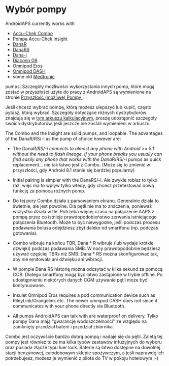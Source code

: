 # Wybór pompy

AndroidAPS currently works with

* [Accu-Chek Combo](../Configuration/Accu-Chek-Combo-Pump.md)
* [Pompa Accu-Chek Insight](../Configuration/Accu-Chek-Insight-Pump.md)
* [DanaR](../Configuration/DanaR-Insulin-Pump.md)
* [DanaRS](../Configuration/DanaRS-Insulin-Pump.md)
* [Dana-i](../Configuration/DanaRS-Insulin-Pump.md)
* [Diaconn G8 ](../Configuration/DiaconnG8.rst)
* [Omnipod Eros](../Configuration/OmnipodEros.rst)
* [Omnipod DASH](../Configuration/OmnipodDASH.md)
* some old [Medtronic](../Configuration/MedtronicPump.md)

pumps. Szczegóły możliwości wykorzystania innych pomp, które mogą zostać w przyszłości użyte do pracy z AndroidAPS są wymienione na stronie [ Przyszłość (możliwe) Pompy ](Future-possible-Pump-Drivers.md).

Jeśli chcesz wybrać pompę, którą możesz ulepszyć lub kupić, często pytasz, którą wybrać. Szczegóły dotyczące różnych dystrybutorów znajdują się w [tym arkuszu kalkulacyjnym](https://drive.google.com/open?id=1CRfmmjA-0h_9nkRViP3J9FyflT9eu-a8HeMrhrKzKz0), proszę udostępnić szczegóły swoich dystrybutorów, jeśli jeszcze nie zostali wymienieni w arkuszu.

The Combo and the Insight are solid pumps, and loopable. The advantages of the DanaR/RS/-i as the pump of choice however are:

* The Dana*R/RS/-i connects to almost any phone with Android >= 5.1 without the need to flash lineage. If your phone breaks you usually can find easily any phone that works with the Dana*R/RS/-i pumps as quick replacement... nie tak łatwo jest z Combo. (Może się to zmienić w przyszłości, gdy Android 8.1 stanie się bardziej popularny)

* Initial pairing is simpler with the DanaRS/-i. Ale zwykle robisz to tylko raz, więc ma to wpływ tylko wtedy, gdy chcesz przetestować nową funkcję za pomocą różnych pomp.

* Do tej pory Combo działa z parsowaniem ekranu. Generalnie działa to świetnie, ale jest powolne. Dla pętli nie ma to znaczenia, ponieważ wszystko działa w tle. Potrzeba więcej czasu na połączenie AAPS z pompą przez co istnieje prawdopodobieństwo zerwania istniejącego połączenia Bluetooth. Może to być niewygodne, jeśli podczas procesu podawania bolusa odejdziesz zbyt daleko od smartfonu (np. podczas gotowania).

* Combo wibruje na końcu TBR, Dana * R wibruje (lub wydaje krótkie dźwięki) podczas podawania SMB. W nocy prawdopodobnie będziesz używać częściej TBRs niż SMB. Dana * RS można skonfigurować tak, aby nie emitowała ani dźwięku ani wibracji.

* W pompie Dana RS historię można odczytać w kilka sekund za pomocą COB. Dlatego smartfony mogą być łatwo zastąpione w trybie offline. Po udostępnieniu niektórych danych CGM używanie pętli może być kontynuowane.

* Insulet Omnipod Eros requires a pod communication device such as RileyLink/Orangelink etc. The newer omnipod DASH does not since it communicates with your phone directly via Bluetooth.

* All pumps AndroidAPS can talk with are waterproof on delivery. Tylko pompy Dana mają "gwarancję wodoszczelności" ze względu na zamknięty przedział baterii i przedział zbiornika.

Combo jest oczywiście bardzo dobrą pompą i nadaje się do pętli. Zaletą tej pompy jest również to że ma kilka typów zestawów infuzyjnych do wyboru oraz posiada złącze typu luer lock. Baterie są łatwo dostępne na dowolnej stacji benzynowej, całodobowym sklepie spożywczym, a jeśli naprawdę ich potrzebujesz, możesz je wymienić z pilota do TV w pokoju hotelowym ;-)